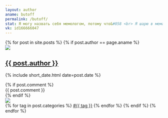 ```yaml
---
layout: author
aname: butoff
permalink: /butoff/
stat: Я могу назвать себя мемологом, потому что&#058 <br> Я шарю в мемасах<br> Ору над ними<br> И потому что ты петух
vk: id166666047
---
```

<div class="posts">
{% for post in site.posts %}
{% if post.author == page.aname %}
<article class="post">
<div class="author-line">
    <a href="/{{ post.author }}">
        <img src="/images/author-{{ post.author }}.png" class="author-img"> 
        <div class="author-name">
            <h1>{{ post.author }}</h1>
        </div>
    </a>
    <div class="datetime">
        <p>{% include short_date.html date=post.date %}</p>
    </div>
</div>
{% if post.comment %}
<div class="author-comment">
    {{ post.comment }}
</div>
{% endif %}
<div class="mem">
    <a rel="simplebox" href="{{ post.url }}">
    <img src="{{ post.image }}"></a>
</div>
<div class="tags">
    {% for tag in post.categories %}
    <a href="/{{ tag }}">#{{ tag }}</a>
    {% endfor %}
    {% endif %}
    {% endfor %}
</div>
</article>
</div>
